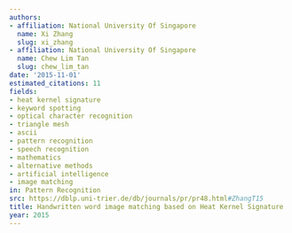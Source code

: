 ```yaml
---
authors:
- affiliation: National University Of Singapore
  name: Xi Zhang
  slug: xi_zhang
- affiliation: National University Of Singapore
  name: Chew Lim Tan
  slug: chew_lim_tan
date: '2015-11-01'
estimated_citations: 11
fields:
- heat kernel signature
- keyword spotting
- optical character recognition
- triangle mesh
- ascii
- pattern recognition
- speech recognition
- mathematics
- alternative methods
- artificial intelligence
- image matching
in: Pattern Recognition
src: https://dblp.uni-trier.de/db/journals/pr/pr48.html#ZhangT15
title: Handwritten word image matching based on Heat Kernel Signature
year: 2015
---
```

